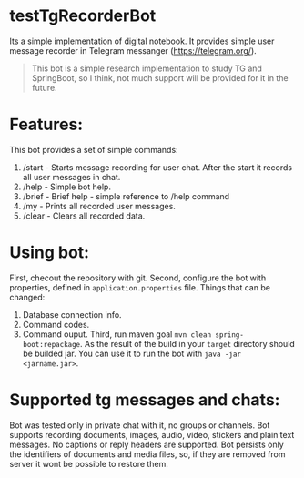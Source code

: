 # testTgRecorderBot
Its a simple implementation of digital notebook.
It provides simple user message recorder in Telegram messanger (https://telegram.org/).

> This bot is a simple research implementation to study TG and SpringBoot, so I think, not much support will be provided for it in the future.

# Features:
This bot provides a set of simple commands:
1. /start - Starts message recording for user chat. After the start it records all user messages in
chat.
2. /help - Simple bot help.
3. /brief - Brief help - simple reference to /help command
4. /my - Prints all recorded user messages.
5. /clear - Clears all recorded data.

# Using bot:

First, checout the repository with git.
Second, configure the bot with properties, defined in `application.properties` file. Things that can be changed:
1. Database connection info.
2. Command codes.
3. Command ouput.
Third, run maven goal `mvn clean spring-boot:repackage`.
As the result of the build in your `target` directory should be builded jar. You can use it to run the bot with `java -jar <jarname.jar>`.

# Supported tg messages and chats:
Bot was tested only in private chat with it, no groups or channels.
Bot supports recording documents, images, audio, video, stickers and plain text messages. No captions or reply headers are supported.
Bot persists only the identifiers of documents and media files, so, if they are removed from server it wont be possible to restore them.
